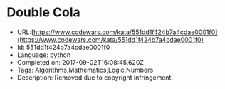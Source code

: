 # Double Cola

 - URL:[https://www.codewars.com/kata/551dd1f424b7a4cdae0001f0](https://www.codewars.com/kata/551dd1f424b7a4cdae0001f0)
 - Id: 551dd1f424b7a4cdae0001f0
 - Language: python
 - Completed on: 2017-09-02T16:08:45.620Z
 - Tags: Algorithms,Mathematics,Logic,Numbers
 - Description:
Removed due to copyright infringement.

<!---

Sheldon, Leonard, Penny, Rajesh and Howard are in the queue for a "Double Cola" drink vending machine; there are no other people in the queue. The first one in the queue (Sheldon) buys a can, drinks it and doubles! The resulting two Sheldons go to the end of the queue. Then the next in the queue (Leonard) buys a can, drinks it and gets to the end of the queue as two Leonards, and so on. 

For example, Penny drinks the third can of cola and the queue will look like this:
```
Rajesh, Howard, Sheldon, Sheldon, Leonard, Leonard, Penny, Penny
``` 
 
Write a program that will return the name of the person who will drink the `n`-th cola.

## Input:

The input data consist of an array which contains at least 1 name, and single integer `n` which may go as high as the biggest number your language of choice supports (if there's such limit, of course).

## Output / Examples:
Return the single line — the name of the person who drinks the n-th can of cola. The cans are numbered starting from 1. 

~~~if-not:nasm
```rust
let names = &vec![Name::Sheldon, Name::Leonard, Name::Penny, Name::Rajesh, Name::Howard];
assert_eq!(who_is_next(names, 1), Name::Sheldon);
assert_eq!(who_is_next(names, 6), Name::Sheldon);
assert_eq!(who_is_next(names, 52), Name::Penny);
assert_eq!(who_is_next(names, 7230702951), Name::Leonard);
```
```csharp
string[] names = new string[] { "Sheldon", "Leonard", "Penny", "Rajesh", "Howard" };
Line.WhoIsNext(names, 1) == "Sheldon"
Line.WhoIsNext(names, 52) == "Penny"
Line.WhoIsNext(names, 7230702951) == "Leonard"
```
```python
who_is_next(["Sheldon", "Leonard", "Penny", "Rajesh", "Howard"], 1) == "Sheldon"
who_is_next(["Sheldon", "Leonard", "Penny", "Rajesh", "Howard"], 52) == "Penny"
who_is_next(["Sheldon", "Leonard", "Penny", "Rajesh", "Howard"], 7230702951) == "Leonard"
```
```ruby
whoIsNext(["Sheldon", "Leonard", "Penny", "Rajesh", "Howard"], 1) == "Sheldon"
whoIsNext(["Sheldon", "Leonard", "Penny", "Rajesh", "Howard"], 52) == "Penny"
whoIsNext(["Sheldon", "Leonard", "Penny", "Rajesh", "Howard"], 7230702951) == "Leonard"
```
```javascript
whoIsNext(["Sheldon", "Leonard", "Penny", "Rajesh", "Howard"], 1) == "Sheldon"
whoIsNext(["Sheldon", "Leonard", "Penny", "Rajesh", "Howard"], 52) == "Penny"
whoIsNext(["Sheldon", "Leonard", "Penny", "Rajesh", "Howard"], 7230702951) == "Leonard"
```
```kotlin
whoIsNext(listOf("Sheldon", "Leonard", "Penny", "Rajesh", "Howard"), 1) == "Sheldon"
whoIsNext(listOf("Sheldon", "Leonard", "Penny", "Rajesh", "Howard"), 52) == "Penny"
whoIsNext(listOf("Sheldon", "Leonard", "Penny", "Rajesh", "Howard"), 7230702951) == "Leonard"
```
```r
who_is_next(c("Sheldon", "Leonard", "Penny", "Rajesh", "Howard"), 1) == "Sheldon"
who_is_next(c("Sheldon", "Leonard", "Penny", "Rajesh", "Howard"), 52) == "Penny"
who_is_next(c("Sheldon", "Leonard", "Penny", "Rajesh", "Howard"), 10010) == "Howard"
```
```c
char* names[] = {"Sheldon", "Leonard", "Penny", "Rajesh", "Howard"};
who_is_next(names, 5, 1) == "Sheldon"
who_is_next(names, 5, 52) == "Penny"
who_is_next(names, 5, 10010) == "Howard"
```
~~~
~~~if:nasm
```c
char* names[] = { "Sheldon", "Leonard", "Penny", "Rajesh", "Howard" };
who_is_next(1, 5, names) == "Sheldon"
who_is_next(52, 5, names) == "Penny"
who_is_next(7230702951, 5, names) == "Leonard"
```
~~~

##### courtesy of CodeForces: https://codeforces.com/problemset/problem/82/A

--->
